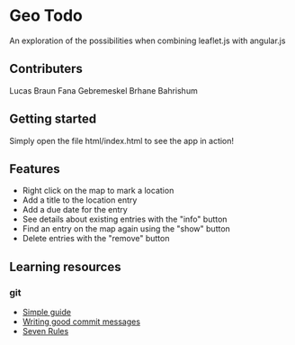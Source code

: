 # Geo Todo
An exploration of the possibilities when combining leaflet.js with angular.js

## Contributers
Lucas Braun
Fana Gebremeskel
Brhane Bahrishum

## Getting started
Simply open the file html/index.html to see the app in action!

## Features
* Right click on the map to mark a location
* Add a title to the location entry
* Add a due date for the entry
* See details about existing entries with the "info" button
* Find an entry on the map again using the "show" button
* Delete entries with the "remove" button

## Learning resources
### git
- [Simple guide](http://rogerdudler.github.io/git-guide/)
- [Writing good commit messages](https://github.com/erlang/otp/wiki/writing-good-commit-messages)
- [Seven Rules](https://chris.beams.io/posts/git-commit/#seven-rules)
